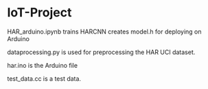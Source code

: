 # IoT-Project

HAR_arduino.ipynb trains HARCNN creates model.h for deploying on Arduino

dataprocessing.py is used for preprocessing the HAR UCI dataset.

har.ino is the Arduino file

test_data.cc is a test data.
